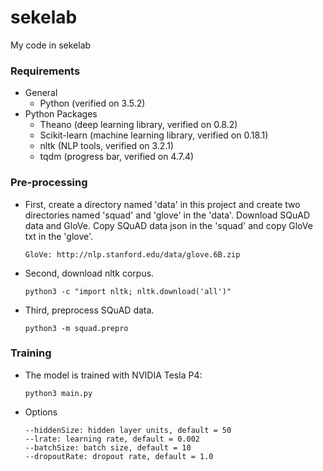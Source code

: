 # sekelab
My code in sekelab

### Requirements
+ General
    + Python (verified on 3.5.2)
+ Python Packages
    + Theano (deep learning library, verified on 0.8.2)
    + Scikit-learn (machine learning library, verified on 0.18.1)
    + nltk (NLP tools, verified on 3.2.1)
    + tqdm (progress bar, verified on 4.7.4)

### Pre-processing
- First, create a directory named 'data' in this project and create two directories named 'squad' and 'glove' in the 'data'. Download SQuAD data and GloVe. Copy SQuAD data json in the 'squad' and copy GloVe txt in the 'glove'.
    ```
    GloVe: http://nlp.stanford.edu/data/glove.6B.zip
    ```

- Second, download nltk corpus.
    ```
    python3 -c "import nltk; nltk.download('all')"
    ```
- Third, preprocess SQuAD data.

    ```
    python3 -m squad.prepro
    ```

### Training
- The model is trained with NVIDIA Tesla P4:

    ```
    python3 main.py
    ```
- Options

    ```
    --hiddenSize: hidden layer units, default = 50
    --lrate: learning rate, default = 0.002
    --batchSize: batch size, default = 10
    --dropoutRate: dropout rate, default = 1.0
    ```
